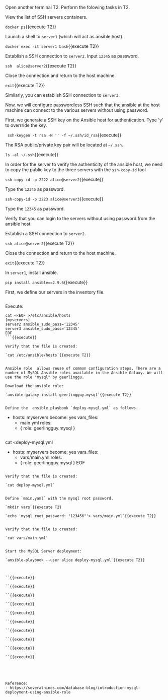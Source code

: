 
Open another terminal T2. Perform the folowing tasks in T2.

View the list of SSH servers containers.

`docker ps`{{execute T2}}

Launch a shell to `server1` (which will act as ansible host).

`docker exec -it server1 bash`{{execute T2}}

Establish a SSH connection to `server2`. 
Input `12345` as password.

`ssh  alice@server2`{{execute T2}}

Close the connection and return to the host machine.

`exit`{{execute T2}}

Similarly, you can establish SSH connection to `server3`.

Now, we will configure passwordless SSH such that the ansible at the host machine can connect to the various servers without using password.

First, we generate a SSH key on the Ansible host for authentication. Type 'y' to overrride the key.

` ssh-keygen -t rsa -N '' -f ~/.ssh/id_rsa`{{execute}}

The RSA public/private key pair will be located at `~/.ssh`.

`ls -al ~/.ssh`{{execute}}

In order for the server to verify the authenticity of the ansible host, we need to copy the public key to the three servers with the `ssh-copy-id` tool

`ssh-copy-id -p 2222 alice@server2`{{execute}}

Type the `12345` as password.

`ssh-copy-id -p 2223 alice@server3`{{execute}}

Type the `12345` as password.



Verify that you can login to the servers without using password from the ansible host.

Establish a SSH connection to `server2`. 

`ssh alice@server2`{{execute T2}}

Close the connection and return to the host machine.

`exit`{{execute T2}}


In `server1`, install ansible.

`pip install ansible==2.9.6`{{execute}}


First, we define our servers in the inventory file.


```
```

Execute:

```
cat <<EOF >/etc/ansible/hosts
[myservers]
server2 ansible_sudo_pass='12345'
server3 ansible_sudo_pass='12345'
EOF
```{{execute}}

Verify that the file is created:

`cat /etc/ansible/hosts`{{execute T2}}


Ansible role  allows reuse of common configuration steps. There are a number of MySQL Ansible roles available in the Ansible Galaxy. We will use the role "mysql" by geerlinggu.

Download the ansible role:

`ansible-galaxy install geerlingguy.mysql`{{execute T2}}


Define the  ansible playbook `deploy-mysql.yml` as follows.

```
- hosts: myservers
  become: yes
  vars_files:
    - main.yml
  roles:
    - { role: geerlingguy.mysql }
```

```
cat <<EOF >deploy-mysql.yml
- hosts: myservers
  become: yes
  vars_files:
    - vars/main.yml
  roles:
    - { role: geerlingguy.mysql }
EOF
```{{execute T2}}

Verify that the file is created:

`cat deploy-mysql.yml`


Define `main.yaml` with the mysql root password.

`mkdir vars`{{execute T2}

`echo 'mysql_root_password: "123456"'> vars/main.yml`{{execute T2}}


Verify that the file is created:

`cat vars/main.yml`


Start the MySQL Server deployment:

`ansible-playbook --user alice deploy-mysql.yml`{{execute T2}}



``{{execute}}

``{{execute}}

``{{execute}}

``{{execute}}

``{{execute}}

``{{execute}}

``{{execute}}

``{{execute}}

``{{execute}}

``{{execute}}





Reference:
- https://severalnines.com/database-blog/introduction-mysql-deployment-using-ansible-role